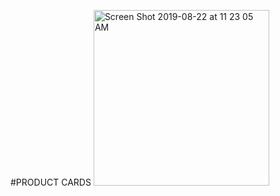 #PRODUCT CARDS
<img width="281" alt="Screen Shot 2019-08-22 at 11 23 05 AM" src="https://user-images.githubusercontent.com/40898992/63531951-436cf800-c4cf-11e9-94f8-930fbaaf9612.png">